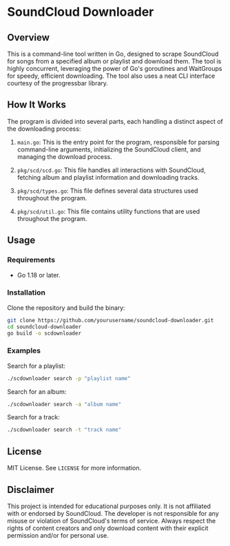 # SoundCloud Downloader

## Overview

This is a command-line tool written in Go, designed to scrape SoundCloud for songs from a specified album or playlist and download them. The tool is highly concurrent, leveraging the power of Go's goroutines and WaitGroups for speedy, efficient downloading. The tool also uses a neat CLI interface courtesy of the progressbar library.

## How It Works

The program is divided into several parts, each handling a distinct aspect of the downloading process:

1. `main.go`: This is the entry point for the program, responsible for parsing command-line arguments, initializing the SoundCloud client, and managing the download process.

2. `pkg/scd/scd.go`: This file handles all interactions with SoundCloud, fetching album and playlist information and downloading tracks.

3. `pkg/scd/types.go`: This file defines several data structures used throughout the program.

4. `pkg/scd/util.go`: This file contains utility functions that are used throughout the program.

## Usage

### Requirements

- Go 1.18 or later.

### Installation

Clone the repository and build the binary:

```bash
git clone https://github.com/yourusername/soundcloud-downloader.git
cd soundcloud-downloader
go build -o scdownloader
```

### Examples

Search for a playlist:

```bash
./scdownloader search -p "playlist name"
```

Search for an album:

```bash
./scdownloader search -a "album name"
```

Search for a track:

```bash
./scdownloader search -t "track name"
```

## License

MIT License. See `LICENSE` for more information.

## Disclaimer

This project is intended for educational purposes only. It is not affiliated with or endorsed by SoundCloud. The developer is not responsible for any misuse or violation of SoundCloud's terms of service. Always respect the rights of content creators and only download content with their explicit permission and/or for personal use.

